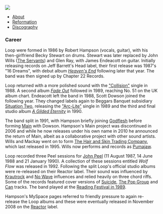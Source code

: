 <img src="https://upload.wikimedia.org/wikipedia/commons/thumb/f/f1/Loop_%281989%29.jpg/559px-Loop_%281989%29.jpg" alt=" ">

<ul class="nav">
 <li><a href="index">	About</a></li>
 <li><a href="reformation">	Reformation</a></li>
 <li><a href="discography">	Discography</a></li>
</ul>

<div class="contentdiv"></div>

 <h3>Career</h3>

<div class="contentdiv">

<p class="contentparagraph">Loop were formed in 1986 by Robert Hampson (vocals, guitar), with his then-girlfriend Becky Stewart on drums. Stewart was later replaced by John Wills (<a href="https://en.wikipedia.org/wiki/The_Servants" title="The Servants">The Servants</a>) and Glen Ray, with James Endeacott on guitar. Initially releasing records on Jeff Barrett's Head label, their first release was 1987's "16 Dreams", with debut album <i><a href="https://en.wikipedia.org/wiki/Heaven%27s_End" title="Heaven's End">Heaven's End</a></i> following later that year. The band was then signed up by Chapter 22 Records.</p>

<p class="contentparagraph">Loop returned with a more polished sound with the <a href="https://www.youtube.com/watch?v=pdqFzrwDMCY">"Collision"</a> single in 1988. A second album <i><a href="https://en.wikipedia.org/wiki/Fade_Out_(album)">Fade Out</a></i> followed in 1989, reaching No. 51 on the UK album chart. Endeacott left the band in 1988, Scott Dowson joined the following year. They changed labels again to Beggars Banquet subsidiary <a href="https://en.wikipedia.org/wiki/Situation_Two">Situation Two</a>, releasing the <a href="https://www.youtube.com/watch?v=Znar_xCFRSU">"Arc-Lite"</a> single in 1989 and the third and final studio album <i><a href="https://en.wikipedia.org/wiki/A_Gilded_Eternity">A Gilded Eternity</a></i> in 1990.</p>

</div>

<div class="contentdiv">

<p class="contentparagraph">The band split in 1991, with Hampson briefly joining <a href="https://en.wikipedia.org/wiki/Godflesh">Godflesh</a> before forming <a href="https://en.wikipedia.org/wiki/Main_(band)">Main</a> with Dowson. Hampson's Main project was discontinued in 2006 and while he now releases under his own name in 2010 he announced the return of Main, albeit as a collaborative project with other sound artists. Wills and Mackay went on to form <a href="https://en.wikipedia.org/wiki/The_Hair_and_Skin_Trading_Company">The Hair and Skin Trading Company</a>, which last released in 1995. Wills now performs and records as <a href="https://en.wikipedia.org/wiki/Pumajaw">Pumajaw</a>.</p>

<p class="contentparagraph">Loop recorded three Peel sessions for <a href="https://en.wikipedia.org/wiki/John_Peel">John Peel</a> (11 August 1987, 14 June 1988 and 21 January 1990). A collection of these sessions entitled <i>Wolf Flow</i> was released in 1992. Following the split Loop's official studio albums were re-released on their Reactor label. Their sound was influenced by <a href="https://en.wikipedia.org/wiki/Krautrock">Krautrock</a> and <a href="https://en.wikipedia.org/wiki/No_wave">No Wave</a> influences and relied heavily on three chord riffs. Some of the records featured cover versions of <a href="https://en.wikipedia.org/wiki/Suicide_(band)">Suicide</a>, <a href="https://en.wikipedia.org/wiki/The_Pop_Group">The Pop Group</a> and <a href="https://en.wikipedia.org/wiki/Can_(band)">Can</a> tracks. The band played at the <a href="https://www.readingfestival.com/history/reading-1989">Reading Festival in 1989</a>.</p>

</div>

<div class="contentdiv">

<p class="contentparagraph">Hampson's MySpace pages referred to friendly pressure to again re-release the Loop albums and these were eventually released in November 2008 on the <a href="https://www.discogs.com/label/174914-Reactor-2">Reactor</a> label.</p>

</div>
